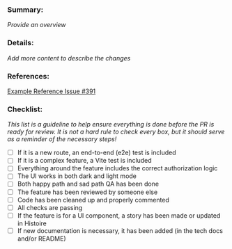 ### Summary:

_Provide an overview_

### Details:

_Add more content to describe the changes_

### References:

[Example Reference Issue #391](https://github.com/fastdms-org/internal-tools/issues/391)

### Checklist:

_This list is a guideline to help ensure everything is done before the PR is ready for review. It is not a hard rule to check every box, but it should serve as a reminder of the necessary steps!_

- [ ] If it is a new route, an end-to-end (e2e) test is included
- [ ] If it is a complex feature, a Vite test is included
- [ ] Everything around the feature includes the correct authorization logic
- [ ] The UI works in both dark and light mode
- [ ] Both happy path and sad path QA has been done
- [ ] The feature has been reviewed by someone else
- [ ] Code has been cleaned up and properly commented
- [ ] All checks are passing
- [ ] If the feature is for a UI component, a story has been made or updated in Histoire
- [ ] If new documentation is necessary, it has been added (in the tech docs and/or README)
